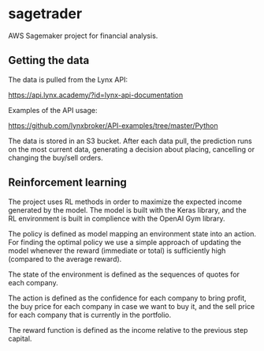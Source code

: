 # sagetrader

AWS Sagemaker project for financial analysis.

## Getting the data

The data is pulled from the Lynx API:

https://api.lynx.academy/?id=lynx-api-documentation

Examples of the API usage:

https://github.com/lynxbroker/API-examples/tree/master/Python

The data is stored in an S3 bucket.
After each data pull, the prediction runs on the most current data,
generating a decision about placing, cancelling or changing the buy/sell orders.

## Reinforcement learning

The project uses RL methods in order to maximize the expected income generated by the model.
The model is built with the Keras library, and the RL environment is built in complience
with the OpenAI Gym library.

The policy is defined as model mapping an environment state into an action.
For finding the optimal policy we use a simple approach of updating the model 
whenever the reward (immediate or total) is sufficiently high (compared to the average reward).

The state of the environment is defined as the sequences of quotes for each company.

The action is defined as the confidence for each company to bring profit, 
the buy price for each company in case we want to buy it, 
and the sell price for each company that is currently in the portfolio.

The reward function is defined as the income relative to the previous step capital.
